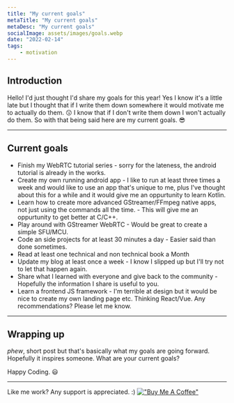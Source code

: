 ```yaml
---
title: "My current goals"
metaTitle: "My current goals"
metaDesc: "My current goals"
socialImage: assets/images/goals.webp
date: "2022-02-14"
tags:
	- motivation
---
```


## Introduction

Hello! I'd just thought I'd share my goals for this year! Yes I know it's a little late but I thought that if I write them down somewhere it would motivate me to actually do them.  😗
I know that if I don't write them down I won't actually do them.
So with that being said here are my current goals.  😎

---

## Current goals

* Finish my WebRTC tutorial series - sorry for the lateness, the android tutorial is already in the works.
* Create my own running android app - I like to run at least three times a week and would like to use an app that's unique to me, plus I've thought about this for a while and it would give me an oppurtunity to learn Kotlin.
* Learn how to create more advanced GStreamer/FFmpeg native apps, not just using the commands all the time. - This will give me an oppurtunity to get better at C/C++.
* Play around with GStreamer WebRTC - Would be great to create a simple SFU/MCU.
* Code an side projects for at least 30 minutes a day - Easier said than done sometimes.
* Read at least one technical and non technical book a Month
* Update my blog at least once a week - I know I slipped up but I'll try not to let that happen again.
* Share what I learned with everyone and give back to the community - Hopefully the information I share is useful to you.
* Learn a frontend JS framework - I'm terrible at design but it would be nice to create my own landing page etc. Thinking React/Vue. Any recommendations? Please let me know.

---

## Wrapping up

*phew*, short post but that's basically what my goals are going forward.
Hopefully it inspires someone. What are your current goals?

Happy Coding.  😃

---

Like me work? Any support is appreciated. :)
[!["Buy Me A Coffee"](https://www.buymeacoffee.com/assets/img/custom_images/orange_img.png)](https://www.buymeacoffee.com/ethand9999)
